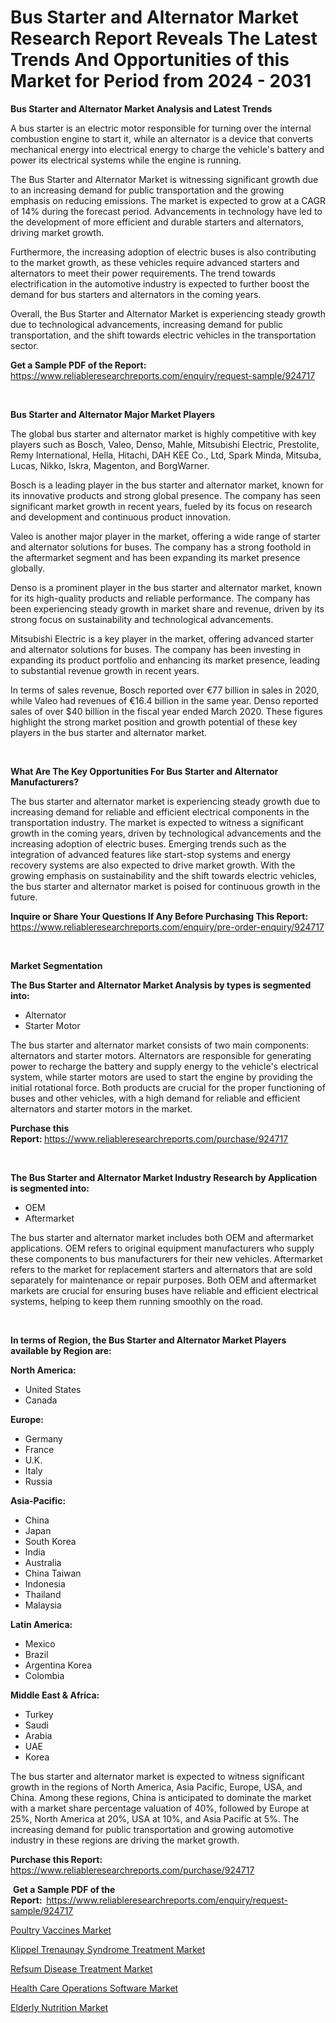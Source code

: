 <p><h1>Bus Starter and Alternator Market Research Report Reveals The Latest Trends And Opportunities of this Market for Period from 2024 - 2031</h1></p><p><strong>Bus Starter and Alternator Market Analysis and Latest Trends</strong></p>
<p><p>A bus starter is an electric motor responsible for turning over the internal combustion engine to start it, while an alternator is a device that converts mechanical energy into electrical energy to charge the vehicle's battery and power its electrical systems while the engine is running.</p><p>The Bus Starter and Alternator Market is witnessing significant growth due to an increasing demand for public transportation and the growing emphasis on reducing emissions. The market is expected to grow at a CAGR of 14% during the forecast period. Advancements in technology have led to the development of more efficient and durable starters and alternators, driving market growth.</p><p>Furthermore, the increasing adoption of electric buses is also contributing to the market growth, as these vehicles require advanced starters and alternators to meet their power requirements. The trend towards electrification in the automotive industry is expected to further boost the demand for bus starters and alternators in the coming years.</p><p>Overall, the Bus Starter and Alternator Market is experiencing steady growth due to technological advancements, increasing demand for public transportation, and the shift towards electric vehicles in the transportation sector.</p></p>
<p><strong>Get a Sample PDF of the Report:&nbsp;</strong> <a href="https://www.reliableresearchreports.com/enquiry/request-sample/924717">https://www.reliableresearchreports.com/enquiry/request-sample/924717</a></p>
<p>&nbsp;</p>
<p><strong>Bus Starter and Alternator Major Market Players</strong></p>
<p><p>The global bus starter and alternator market is highly competitive with key players such as Bosch, Valeo, Denso, Mahle, Mitsubishi Electric, Prestolite, Remy International, Hella, Hitachi, DAH KEE Co., Ltd, Spark Minda, Mitsuba, Lucas, Nikko, Iskra, Magenton, and BorgWarner.</p><p>Bosch is a leading player in the bus starter and alternator market, known for its innovative products and strong global presence. The company has seen significant market growth in recent years, fueled by its focus on research and development and continuous product innovation.</p><p>Valeo is another major player in the market, offering a wide range of starter and alternator solutions for buses. The company has a strong foothold in the aftermarket segment and has been expanding its market presence globally.</p><p>Denso is a prominent player in the bus starter and alternator market, known for its high-quality products and reliable performance. The company has been experiencing steady growth in market share and revenue, driven by its strong focus on sustainability and technological advancements.</p><p>Mitsubishi Electric is a key player in the market, offering advanced starter and alternator solutions for buses. The company has been investing in expanding its product portfolio and enhancing its market presence, leading to substantial revenue growth in recent years.</p><p>In terms of sales revenue, Bosch reported over €77 billion in sales in 2020, while Valeo had revenues of €16.4 billion in the same year. Denso reported sales of over $40 billion in the fiscal year ended March 2020. These figures highlight the strong market position and growth potential of these key players in the bus starter and alternator market.</p></p>
<p>&nbsp;</p>
<p><strong>What Are The Key Opportunities For Bus Starter and Alternator Manufacturers?</strong></p>
<p><p>The bus starter and alternator market is experiencing steady growth due to increasing demand for reliable and efficient electrical components in the transportation industry. The market is expected to witness a significant growth in the coming years, driven by technological advancements and the increasing adoption of electric buses. Emerging trends such as the integration of advanced features like start-stop systems and energy recovery systems are also expected to drive market growth. With the growing emphasis on sustainability and the shift towards electric vehicles, the bus starter and alternator market is poised for continuous growth in the future.</p></p>
<p><strong>Inquire or Share Your Questions If Any Before Purchasing This Report:</strong> <a href="https://www.reliableresearchreports.com/enquiry/pre-order-enquiry/924717">https://www.reliableresearchreports.com/enquiry/pre-order-enquiry/924717</a></p>
<p>&nbsp;</p>
<p><strong>Market Segmentation</strong></p>
<p><strong>The Bus Starter and Alternator Market Analysis by types is segmented into:</strong></p>
<p><ul><li>Alternator</li><li>Starter Motor</li></ul></p>
<p><p>The bus starter and alternator market consists of two main components: alternators and starter motors. Alternators are responsible for generating power to recharge the battery and supply energy to the vehicle's electrical system, while starter motors are used to start the engine by providing the initial rotational force. Both products are crucial for the proper functioning of buses and other vehicles, with a high demand for reliable and efficient alternators and starter motors in the market.</p></p>
<p><strong>Purchase this Report:&nbsp;</strong><a href="https://www.reliableresearchreports.com/purchase/924717">https://www.reliableresearchreports.com/purchase/924717</a></p>
<p>&nbsp;</p>
<p><strong>The Bus Starter and Alternator Market Industry Research by Application is segmented into:</strong></p>
<p><ul><li>OEM</li><li>Aftermarket</li></ul></p>
<p><p>The bus starter and alternator market includes both OEM and aftermarket applications. OEM refers to original equipment manufacturers who supply these components to bus manufacturers for their new vehicles. Aftermarket refers to the market for replacement starters and alternators that are sold separately for maintenance or repair purposes. Both OEM and aftermarket markets are crucial for ensuring buses have reliable and efficient electrical systems, helping to keep them running smoothly on the road.</p></p>
<p>&nbsp;</p>
<p><strong>In terms of Region, the Bus Starter and Alternator Market Players available by Region are:</strong></p>
<p>
    <p> <strong> North America: </strong>
        <ul>
            <li>United States</li>
            <li>Canada</li>
        </ul>
        </p> 
    <p> <strong> Europe: </strong>
        <ul>
            <li>Germany</li>
            <li>France</li>
            <li>U.K.</li>
            <li>Italy</li>
            <li>Russia</li>
        </ul>
        </p> 
    <p> <strong> Asia-Pacific: </strong>
        <ul>
            <li>China</li>
            <li>Japan</li>
            <li>South Korea</li>
            <li>India</li>
            <li>Australia</li>
            <li>China Taiwan</li>
            <li>Indonesia</li>
            <li>Thailand</li>
            <li>Malaysia</li>
        </ul>
        </p> 
    <p> <strong> Latin America: </strong>
        <ul>
            <li>Mexico</li>
            <li>Brazil</li>
            <li>Argentina Korea</li>
            <li>Colombia</li>
        </ul>
        </p> 
    <p> <strong> Middle East & Africa: </strong>
        <ul>
            <li>Turkey</li>
            <li>Saudi</li>
            <li>Arabia</li>
            <li>UAE</li>
            <li>Korea</li>
        </ul>
    </p>
    </p>
<p><p>The bus starter and alternator market is expected to witness significant growth in the regions of North America, Asia Pacific, Europe, USA, and China. Among these regions, China is anticipated to dominate the market with a market share percentage valuation of 40%, followed by Europe at 25%, North America at 20%, USA at 10%, and Asia Pacific at 5%. The increasing demand for public transportation and growing automotive industry in these regions are driving the market growth.</p></p>
<p><strong>Purchase this Report: </strong><a href="https://www.reliableresearchreports.com/purchase/924717">https://www.reliableresearchreports.com/purchase/924717</a></p>
<p>&nbsp;<strong>Get a Sample PDF of the Report:&nbsp;&nbsp;</strong><a href="https://www.reliableresearchreports.com/enquiry/request-sample/924717">https://www.reliableresearchreports.com/enquiry/request-sample/924717</a></p>
<p><strong></strong></p>
<p><p><a href="https://medium.com/p/4fc2b6cd2345/edit">Poultry Vaccines Market</a></p><p><a href="https://medium.com/p/b7a05e5167c4/edit">Klippel Trenaunay Syndrome Treatment Market</a></p><p><a href="https://medium.com/p/b7d10b8ffd28/edit">Refsum Disease Treatment Market</a></p><p><a href="https://github.com/BryceTownsendr/Market-Research-Report-List-3/blob/main/health-care-operations-software-market.md">Health Care Operations Software Market</a></p><p><a href="https://medium.com/p/27c7034548f8/edit">Elderly Nutrition Market</a></p></p>